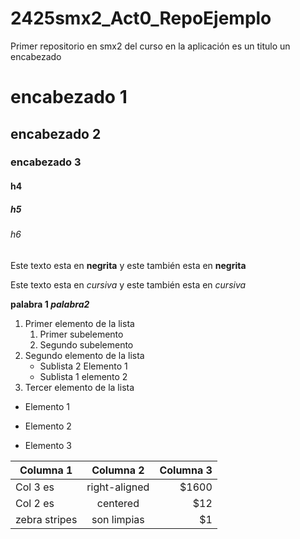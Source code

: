 # 2425smx2_Act0_RepoEjemplo
Primer repositorio en smx2 del curso en la aplicación
es un titulo un encabezado
# encabezado 1
## encabezado 2
### encabezado 3
#### h4
##### h5
###### h6

Este texto esta en **negrita** y este también esta en __negrita__

Este texto esta en *cursiva* y este también esta en _cursiva_

**palabra 1 _palabra2_**

1. Primer elemento de la lista
	1. Primer subelemento
	2. Segundo subelemento
2. Segundo elemento de la lista
	* Sublista 2 Elemento 1
	* Sublista 1 elemento 2
3. Tercer elemento de la lista

* Elemento 1
- Elemento 2
+ Elemento 3

|Columna 1 |Columna 2 | Columna 3 |
|--------------------|:---------------------:|------------------:|
|Col 3 es |right-aligned|$1600|
|Col 2 es |centered|$12|
|zebra stripes |son limpias|$1|